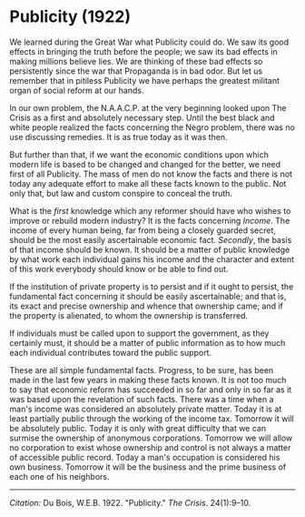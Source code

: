 <!--
title:   Publicity
author:  Du Bois, W.E.B.
journal: The Crisis
year:    1922
volume:  24
issue:   1
pages:   9-10
-->
# Publicity (1922)

We learned during the Great War what Publicity could do. We saw its good effects in bringing the truth before the people; we saw its bad effects in making millions believe lies. We are thinking of these bad effects so persistently since the war that Propaganda is in bad odor. But let us remember that in pitiless Publicity we have perhaps the greatest militant organ of social reform at our hands.

In our own problem, the N.A.A.C.P. at the very beginning looked upon <span class = "small-caps">The Crisis</span> as a first and absolutely necessary step. Until the best black and white people realized the facts concerning the Negro problem, there was no use discussing remedies. It is as true today as it was then.

But further than that, if we want the economic conditions upon which modern life is based to be changed and changed for the better, we need first of all Publicity. The mass of men do not know the facts and there is not today any adequate effort to make all these facts known to the public. Not only that, but law and custom conspire to conceal the truth.

What is the *first* knowledge which any reformer should have who wishes to improve or rebuild modern industry? It is the facts concerning *Income*. The income of every human being, far from being a closely guarded secret, should be the most easily ascertainable economic fact. *Secondly*, the basis of that income should be known. It should be a matter of public knowledge by what work each individual gains his income and the character and extent of this work everybody should know or be able to find out.

If the institution of private property is to persist and if it ought to persist, the fundamental fact concerning it should be easily ascertainable; and that is, its exact and precise ownership and whence that ownership came; and if the property is alienated, to whom the ownership is transferred.

If individuals must be called upon to support the government, as they certainly must, it should be a matter of public information as to how much each individual contributes toward the public support.

These are all simple fundamental facts. Progress, to be sure, has been made in the last few years in making these facts known. It is not too much to say that economic reform has succeeded in so far and only in so far as it was based upon the revelation of such facts. There was a time when a man's income was considered an absolutely private matter. Today it is at least partially public through the working of the income tax. Tomorrow it will be absolutely public. Today it is only with great difficulty that we can surmise the ownership of anonymous corporations. Tomorrow we will allow no corporation to exist whose ownership and control is not always a matter of accessible public record. Today a man's occupation is considered his own business. Tomorrow it will be the business and the prime business of each one of his neighbors.

______________
*Citation:* Du Bois, W.E.B. 1922. "Publicity." *The Crisis*. 24(1):9&ndash;10.